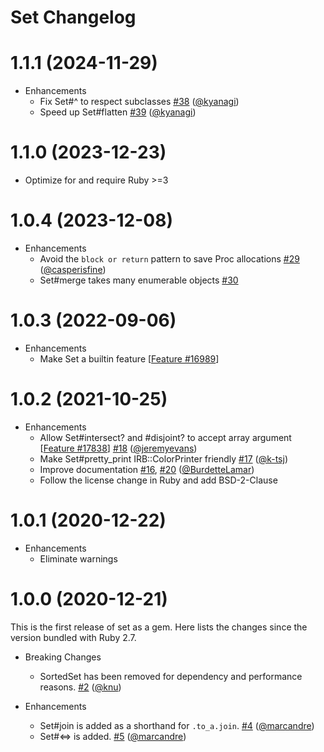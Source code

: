 # Set Changelog

# 1.1.1 (2024-11-29)

* Enhancements
  * Fix Set#^ to respect subclasses [#38][] ([@kyanagi][])
  * Speed up Set#flatten [#39][] ([@kyanagi][])

# 1.1.0 (2023-12-23)

* Optimize for and require Ruby >=3

# 1.0.4 (2023-12-08)

* Enhancements
  * Avoid the `block or return` pattern to save Proc allocations [#29][] ([@casperisfine][])
  * Set#merge takes many enumerable objects [#30][]

# 1.0.3 (2022-09-06)

* Enhancements
  * Make Set a builtin feature \[[Feature #16989][]]

# 1.0.2 (2021-10-25)

* Enhancements
  * Allow Set#intersect? and #disjoint? to accept array argument \[[Feature #17838][]] [#18][] ([@jeremyevans][])
  * Make Set#pretty_print IRB::ColorPrinter friendly [#17][] ([@k-tsj][])
  * Improve documentation [#16][], [#20][] ([@BurdetteLamar][])
  * Follow the license change in Ruby and add BSD-2-Clause

# 1.0.1 (2020-12-22)

* Enhancements
  * Eliminate warnings

# 1.0.0 (2020-12-21)

This is the first release of set as a gem.  Here lists the changes since the version bundled with Ruby 2.7.

* Breaking Changes
  * SortedSet has been removed for dependency and performance reasons. [#2][] ([@knu][])

* Enhancements
  * Set#join is added as a shorthand for `.to_a.join`. [#4][] ([@marcandre][])
  * Set#<=> is added. [#5][] ([@marcandre][])

[#2]: https://github.com/ruby/set/pull/2
[#4]: https://github.com/ruby/set/pull/4
[#5]: https://github.com/ruby/set/pull/5
[#16]: https://github.com/ruby/set/pull/16
[#17]: https://github.com/ruby/set/pull/17
[#18]: https://github.com/ruby/set/pull/18
[#20]: https://github.com/ruby/set/pull/20
[#29]: https://github.com/ruby/set/pull/29
[#30]: https://github.com/ruby/set/pull/30
[#38]: https://github.com/ruby/set/pull/38
[#39]: https://github.com/ruby/set/pull/39
[Feature #17838]: https://bugs.ruby-lang.org/issues/17838
[Feature #16989]: https://bugs.ruby-lang.org/issues/16989

[@BurdetteLamar]: https://github.com/BurdetteLamar
[@casperisfine]: https://github.com/casperisfine
[@jeremyevans]: https://github.com/jeremyevans
[@k-tsj]: https://github.com/k-tsj
[@knu]: https://github.com/knu
[@kyanagi]: https://github.com/kyanagi
[@marcandre]: https://github.com/marcandre
